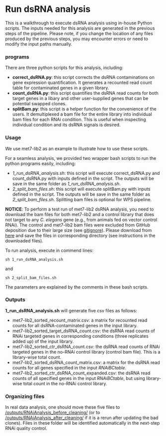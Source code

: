 # Run dsRNA analysis
This is a walkthrough to execute dsRNA analysis using in-house Python scripts. The inputs needed for this analysis are generated in the previous steps of the pipeline. Please note, if you change the location of any files produced by the previous steps, you may encounter errors or need to modify the input paths manually.

### programs
There are three python scripts for this analysis, including:
* **correct_dsRNA.py**: this script corrects the dsRNA contaminations on gene expression quantification. It generates a recounted read count table for contaminated genes in a given library. 
* **count_dsRNA.py**: this script quantifies the dsRNA read counts for both target genes in a libary and other user-supplied genes that can be potential swapped clones.
* **splitBam.py**: this script is a helper function for the convenience of the users. It demultiplexed a bam file for the entire library into individual bam files for each RNAi condition. This is useful when inspecting individual condition and its dsRNA signals is desired. 

### Usage
We use met7-lib2 as an example to illustrate how to use these scripts. 

For a seamless analysis, we provided two wrapper bash scripts to run the python programs easily, including:
* _1_run_dsRNA_analysis.sh_: this script will execute correct_dsRNA.py and count_dsRNA.py with inputs defined in the script. The outputs will be save in the same folder as _1_run_dsRNA_analysis.sh_.
* _2_split_bam_files.sh_: this script will execute splitBam.py with inputs defined in the script. The outputs will be save in the same folder as _2_split_bam_files.sh_. Splitting bam files is optional for WPS pipeline.

__NOTICE__: To perform a test run of met7-lib2 dsRNA analysis, you need to download the bam files for both met7-lib2 and a control library that does not target to any _C. elegans_ gene (e.g., from animals fed on vector control RNAi). The control and met7-lib2 bam files were excluded from GitHub deposition due to their large size (see [gitignore](./../../.gitignore)). Please download from [here](https://wormflux.umassmed.edu/download.php) and save the files in corresponding directory (see instructions in the downloaded files).

To run analysis, execute in commend lines:
```
sh 1_run_dsRNA_analysis.sh
```
and
```
sh 2_split_bam_files.sh
```
The parameters are explained by the comments in these bash scripts. 

### Outputs
**1_run_dsRNA_analysis.sh** will generate five csv files as follows:
* met7-lib2_sorted_recount_matrix.csv: a matrix for recounted read counts for all dsRNA-contaminated genes in the input library.
* met7-lib2_sorted_target_dsRNA_count.csv: the dsRNA read counts of RNAi targeted genes in corresponding conditions (three replicates added up) of the input library.
* met7-lib2_sorted_ctr_dsRNA_count.csv: the dsRNA read counts of RNAi targeted genes in the no-RNAi control library (control bam file). This is a library-wise total count. 
* met7-lib2_sorted_dsRNA_count_matrix.csv: a matrix for the dsRNA read counts for all genes specified in the input _RNAiBCtable_.
* met7-lib2_sorted_ctr_dsRNA_count_expanded.csv: the dsRNA read counts of all specified genes in the input _RNAiBCtable_, but using library-wise total count in the no-RNAi control library.

### Organizing files
In real data analysis, one should move these five files to [/outputs/RNAiAnalysis_before_cleaning/](./outputs/RNAiAnalysis_before_cleaning/) (or to [/outputs/RNAiAnalysis_after_cleaning/](./outputs/RNAiAnalysis_after_cleaning/) if it is a rerun after updating the bad clones). Files in these folder will be identified automatically in the next-step RNAi quality control. 

